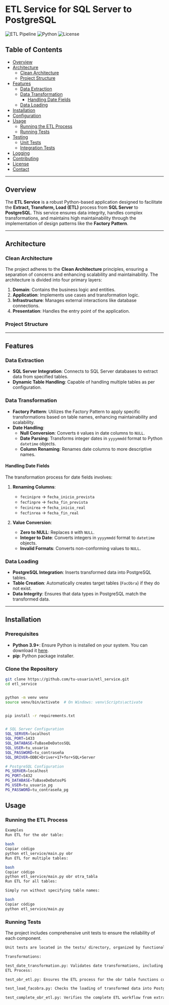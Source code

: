# ETL Service for SQL Server to PostgreSQL

![ETL Pipeline](https://img.shields.io/badge/ETL-Pipeline-blue)
![Python](https://img.shields.io/badge/Python-3.9%2B-blue)
![License](https://img.shields.io/badge/License-MIT-green)

## Table of Contents

- [Overview](#overview)
- [Architecture](#architecture)
  - [Clean Architecture](#clean-architecture)
  - [Project Structure](#project-structure)
- [Features](#features)
  - [Data Extraction](#data-extraction)
  - [Data Transformation](#data-transformation)
    - [Handling Date Fields](#handling-date-fields)
  - [Data Loading](#data-loading)
- [Installation](#installation)
- [Configuration](#configuration)
- [Usage](#usage)
  - [Running the ETL Process](#running-the-etl-process)
  - [Running Tests](#running-tests)
- [Testing](#testing)
  - [Unit Tests](#unit-tests)
  - [Integration Tests](#integration-tests)
- [Logging](#logging)
- [Contributing](#contributing)
- [License](#license)
- [Contact](#contact)

---

## Overview

The **ETL Service** is a robust Python-based application designed to facilitate the **Extract, Transform, Load (ETL)** process from **SQL Server** to **PostgreSQL**. This service ensures data integrity, handles complex transformations, and maintains high maintainability through the implementation of design patterns like the **Factory Pattern**.

---

## Architecture

### Clean Architecture

The project adheres to the **Clean Architecture** principles, ensuring a separation of concerns and enhancing scalability and maintainability. The architecture is divided into four primary layers:

1. **Domain**: Contains the business logic and entities.
2. **Application**: Implements use cases and transformation logic.
3. **Infrastructure**: Manages external interactions like database connections.
4. **Presentation**: Handles the entry point of the application.

### Project Structure


---

## Features

### Data Extraction

- **SQL Server Integration**: Connects to SQL Server databases to extract data from specified tables.
- **Dynamic Table Handling**: Capable of handling multiple tables as per configuration.

### Data Transformation

- **Factory Pattern**: Utilizes the Factory Pattern to apply specific transformations based on table names, enhancing maintainability and scalability.
- **Date Handling**:
  - **Null Conversion**: Converts `0` values in date columns to `NULL`.
  - **Date Parsing**: Transforms integer dates in `yyyymmdd` format to Python `datetime` objects.
  - **Column Renaming**: Renames date columns to more descriptive names.

#### Handling Date Fields

The transformation process for date fields involves:

1. **Renaming Columns**:
   - `fecinipre` → `fecha_inicio_prevista`
   - `fecfinpre` → `fecha_fin_prevista`
   - `fecinirea` → `fecha_inicio_real`
   - `fecfinrea` → `fecha_fin_real`

2. **Value Conversion**:
   - **Zero to NULL**: Replaces `0` with `NULL`.
   - **Integer to Date**: Converts integers in `yyyymmdd` format to `datetime` objects.
   - **Invalid Formats**: Converts non-conforming values to `NULL`.

### Data Loading

- **PostgreSQL Integration**: Inserts transformed data into PostgreSQL tables.
- **Table Creation**: Automatically creates target tables (`FacObra`) if they do not exist.
- **Data Integrity**: Ensures that data types in PostgreSQL match the transformed data.

---

## Installation

### Prerequisites

- **Python 3.9+**: Ensure Python is installed on your system. You can download it [here](https://www.python.org/downloads/).
- **pip**: Python package installer.

### Clone the Repository

```bash
git clone https://github.com/tu-usuario/etl_service.git
cd etl_service


python -m venv venv
source venv/bin/activate  # On Windows: venv\Scripts\activate


pip install -r requirements.txt


# SQL Server Configuration
SQL_SERVER=localhost
SQL_PORT=1433
SQL_DATABASE=TuBaseDeDatosSQL
SQL_USER=tu_usuario
SQL_PASSWORD=tu_contraseña
SQL_DRIVER=ODBC+Driver+17+for+SQL+Server

# PostgreSQL Configuration
PG_SERVER=localhost
PG_PORT=5432
PG_DATABASE=TuBaseDeDatosPG
PG_USER=tu_usuario_pg
PG_PASSWORD=tu_contraseña_pg
```
## Usage

### Running the ETL Process

```bash
Examples
Run ETL for the obr table:

bash
Copiar código
python etl_service/main.py obr
Run ETL for multiple tables:

bash
Copiar código
python etl_service/main.py obr otra_tabla
Run ETL for all tables:

Simply run without specifying table names:

bash
Copiar código
python etl_service/main.py

```
### Running Tests
The project includes comprehensive unit tests to ensure the reliability of each component.


```bash
Unit tests are located in the tests/ directory, organized by functionality.

Transformations:

test_date_transformation.py: Validates date transformations, including handling of 0 values and yyyymmdd formats.
ETL Process:

test_obr_etl.py: Ensures the ETL process for the obr table functions correctly.

test_load_facobra.py: Checks the loading of transformed data into PostgreSQL.

test_complete_obr_etl.py: Verifies the complete ETL workflow from extraction to loading.
```
